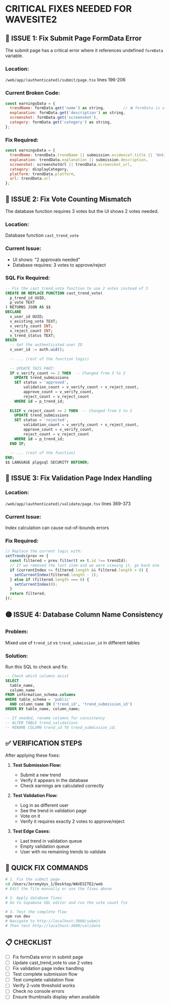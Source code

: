 # CRITICAL FIXES NEEDED FOR WAVESITE2

## 🔴 ISSUE 1: Fix Submit Page FormData Error

The submit page has a critical error where it references undefined `formData` variable.

### Location: 
`/web/app/(authenticated)/submit/page.tsx` lines 196-206

### Current Broken Code:
```javascript
const earningsData = {
  trendName: formData.get('name') as string,        // ❌ formData is undefined
  explanation: formData.get('description') as string,
  screenshot: formData.get('screenshot'),
  category: formData.get('category') as string,
};
```

### Fix Required:
```javascript
const earningsData = {
  trendName: trendData.trendName || submission.evidence?.title || 'Untitled',
  explanation: trendData.explanation || submission.description,
  screenshot: screenshotUrl || trendData.screenshot_url,
  category: displayCategory,
  platform: trendData.platform,
  url: trendData.url
};
```

## 🔴 ISSUE 2: Fix Vote Counting Mismatch

The database function requires 3 votes but the UI shows 2 votes needed.

### Location:
Database function `cast_trend_vote`

### Current Issue:
- UI shows: "2 approvals needed"
- Database requires: 3 votes to approve/reject

### SQL Fix Required:
```sql
-- Fix the cast_trend_vote function to use 2 votes instead of 3
CREATE OR REPLACE FUNCTION cast_trend_vote(
  p_trend_id UUID,
  p_vote TEXT
) RETURNS JSON AS $$
DECLARE
  v_user_id UUID;
  v_existing_vote TEXT;
  v_verify_count INT;
  v_reject_count INT;
  v_trend_status TEXT;
BEGIN
  -- Get the authenticated user ID
  v_user_id := auth.uid();
  
  -- ... (rest of the function logic)
  
  -- UPDATE THIS PART:
  IF v_verify_count >= 2 THEN  -- Changed from 3 to 2
    UPDATE trend_submissions 
    SET status = 'approved',
        validation_count = v_verify_count + v_reject_count,
        approve_count = v_verify_count,
        reject_count = v_reject_count
    WHERE id = p_trend_id;
    
  ELSIF v_reject_count >= 2 THEN  -- Changed from 3 to 2
    UPDATE trend_submissions 
    SET status = 'rejected',
        validation_count = v_verify_count + v_reject_count,
        approve_count = v_verify_count,
        reject_count = v_reject_count
    WHERE id = p_trend_id;
  END IF;
  
  -- ... (rest of the function)
END;
$$ LANGUAGE plpgsql SECURITY DEFINER;
```

## 🔴 ISSUE 3: Fix Validation Page Index Handling

### Location:
`/web/app/(authenticated)/validate/page.tsx` lines 369-373

### Current Issue:
Index calculation can cause out-of-bounds errors

### Fix Required:
```javascript
// Replace the current logic with:
setTrends(prev => {
  const filtered = prev.filter(t => t.id !== trendId);
  // If we removed the last item and we were viewing it, go back one
  if (currentIndex >= filtered.length && filtered.length > 0) {
    setCurrentIndex(filtered.length - 1);
  } else if (filtered.length === 0) {
    setCurrentIndex(0);
  }
  return filtered;
});
```

## 🟡 ISSUE 4: Database Column Name Consistency

### Problem:
Mixed use of `trend_id` vs `trend_submission_id` in different tables

### Solution:
Run this SQL to check and fix:

```sql
-- Check which columns exist
SELECT 
  table_name,
  column_name
FROM information_schema.columns
WHERE table_schema = 'public'
  AND column_name IN ('trend_id', 'trend_submission_id')
ORDER BY table_name, column_name;

-- If needed, rename columns for consistency
-- ALTER TABLE trend_validations 
-- RENAME COLUMN trend_id TO trend_submission_id;
```

## ✅ VERIFICATION STEPS

After applying these fixes:

1. **Test Submission Flow:**
   - Submit a new trend
   - Verify it appears in the database
   - Check earnings are calculated correctly

2. **Test Validation Flow:**
   - Log in as different user
   - See the trend in validation page
   - Vote on it
   - Verify it requires exactly 2 votes to approve/reject

3. **Test Edge Cases:**
   - Last trend in validation queue
   - Empty validation queue
   - User with no remaining trends to validate

## 🚀 QUICK FIX COMMANDS

```bash
# 1. Fix the submit page
cd /Users/JeremyUys_1/Desktop/WAVESITE2/web
# Edit the file manually or use the fixes above

# 2. Apply database fixes
# Go to Supabase SQL editor and run the vote count fix

# 3. Test the complete flow
npm run dev
# Navigate to http://localhost:3000/submit
# Then test http://localhost:3000/validate
```

## 📋 CHECKLIST

- [ ] Fix formData error in submit page
- [ ] Update cast_trend_vote to use 2 votes
- [ ] Fix validation page index handling
- [ ] Test complete submission flow
- [ ] Test complete validation flow
- [ ] Verify 2-vote threshold works
- [ ] Check no console errors
- [ ] Ensure thumbnails display when available